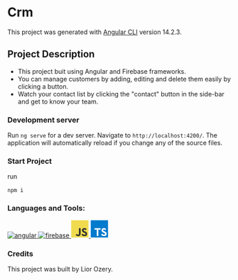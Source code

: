 # Crm

This project was generated with [Angular CLI](https://github.com/angular/angular-cli) version 14.2.3.

## Project Description

- This project buit using Angular and Firebase frameworks.
- You can manage customers by adding, editing and delete them easily by clicking a button.
- Watch your contact list by clicking the "contact" button in the side-bar and get to know your team.

### Development server

Run `ng serve` for a dev server. Navigate to `http://localhost:4200/`. The application will automatically reload if you change any of the source files.

### Start Project

run

```terminal
npm i
```

<h3 align="left">Languages and Tools:</h3>
<p align="left"> <a href="https://angular.io" target="_blank" rel="noreferrer"> <img src="https://angular.io/assets/images/logos/angular/angular.svg" alt="angular" width="40" height="40"/> </a> <a href="https://firebase.google.com/" target="_blank" rel="noreferrer"> <img src="https://www.vectorlogo.zone/logos/firebase/firebase-icon.svg" alt="firebase" width="40" height="40"/> </a> <a href="https://developer.mozilla.org/en-US/docs/Web/JavaScript" target="_blank" rel="noreferrer"> <img src="https://raw.githubusercontent.com/devicons/devicon/master/icons/javascript/javascript-original.svg" alt="javascript" width="40" height="40"/> </a> <a href="https://www.typescriptlang.org/" target="_blank" rel="noreferrer"> <img src="https://raw.githubusercontent.com/devicons/devicon/master/icons/typescript/typescript-original.svg" alt="typescript" width="40" height="40"/> </a> </p>

### Credits

This project was built by Lior Ozery.
